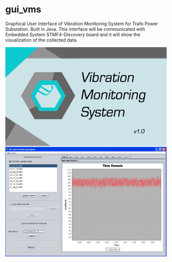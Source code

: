 # gui_vms
Graphical User Interface of Vibration Monitoring System for Trafo Power Substation. Built in Java.
This interface will be communicated with Embedded System STMF4-Discovery board and it will show the visualization of the collected data.

<img src="/docs/vmslogo.png"></img>
<img src="/docs/gui.png"></img>
